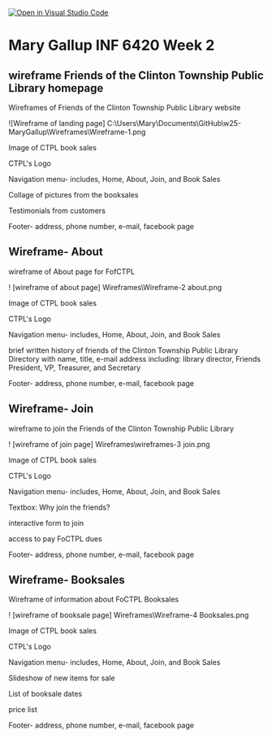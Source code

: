 [![Open in Visual Studio Code](https://classroom.github.com/assets/open-in-vscode-2e0aaae1b6195c2367325f4f02e2d04e9abb55f0b24a779b69b11b9e10269abc.svg)](https://classroom.github.com/online_ide?assignment_repo_id=17631495&assignment_repo_type=AssignmentRepo)
# Mary Gallup INF 6420 Week 2

## wireframe Friends of the Clinton Township Public Library homepage

Wireframes of Friends of the Clinton Township Public Library website

![Wireframe of landing page] C:\Users\Mary\Documents\GitHub\w25-MaryGallup\Wireframes\Wireframe-1.png

Image of CTPL book sales

CTPL's Logo

Navigation menu- includes, Home, About, Join, and Book Sales

Collage of pictures from the booksales

Testimonials from customers

Footer- address, phone number, e-mail, facebook page


## Wireframe- About

wireframe of About page for FofCTPL

! [wireframe of about page] Wireframes\Wireframe-2 about.png

Image of CTPL book sales

CTPL's Logo

Navigation menu- includes, Home, About, Join, and Book Sales

brief written history of friends of the Clinton Township Public Library
Directory with name, title, e-mail address including: library director, Friends President, VP, Treasurer, and Secretary

Footer- address, phone number, e-mail, facebook page

## Wireframe- Join

wireframe to join the Friends of the Clinton Township Public Library

! [wireframe of join page] Wireframes\wireframes-3 join.png

Image of CTPL book sales

CTPL's Logo

Navigation menu- includes, Home, About, Join, and Book Sales

Textbox: Why join the friends?

interactive form to join

access to pay FoCTPL dues

Footer- address, phone number, e-mail, facebook page

## Wireframe- Booksales

Wireframe of information about FoCTPL Booksales

! [wireframe of booksale page] Wireframes\Wireframe-4 Booksales.png

Image of CTPL book sales

CTPL's Logo

Navigation menu- includes, Home, About, Join, and Book Sales

Slideshow of new items for sale

List of booksale dates

price list

Footer- address, phone number, e-mail, facebook page
